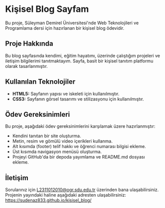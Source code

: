 # Kişisel Blog Sayfam

Bu proje, Süleyman Demirel Üniversitesi'nde Web Teknolojileri ve Programlama dersi için hazırlanan bir kişisel blog ödevidir.

## Proje Hakkında

Bu blog sayfasında kendimi, eğitim hayatımı, üzerinde çalıştığım projeleri ve iletişim bilgilerimi tanıtmaktayım. Sayfa, basit bir kişisel tanıtım platformu olarak tasarlanmıştır.

## Kullanılan Teknolojiler

-   **HTML5:** Sayfanın yapısı ve iskeleti için kullanılmıştır.
-   **CSS3:** Sayfanın görsel tasarımı ve stilizasyonu için kullanılmıştır.

## Ödev Gereksinimleri

Bu proje, aşağıdaki ödev gereksinimlerini karşılamak üzere hazırlanmıştır:
-   Kendini tanıtan bir site oluşturma.
-   Metin, resim ve gömülü video içerikleri kullanma.
-   Alt kısımda (footer) telif hakkı ve öğrenci numarası bilgisi ekleme.
-   Üst kısımda navigasyon menüsü oluşturma.
-   Projeyi GitHub'da bir depoda yayımlama ve README.md dosyası ekleme.

## İletişim

Sorularınız için L2311012010@ogr.sdu.edu.tr üzerinden bana ulaşabilirsiniz.
Projenin yayındaki haline aşağıdaki adresten ulaşabilirsiniz:
https://sudenaz833.github.io/kisisel_blog/
